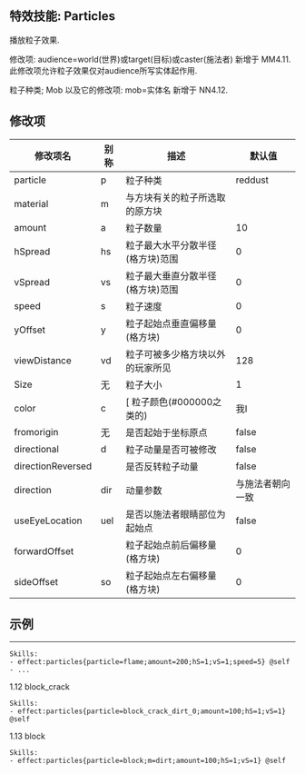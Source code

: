 特效技能: Particles
--------------------------

播放粒子效果.

修改项: audience=world(世界)或target(目标)或caster(施法者) 新增于 MM4.11.  
此修改项允许粒子效果仅对audience所写实体起作用.

粒子种类; Mob 以及它的修改项: mob=实体名 新增于 NN4.12.

修改项
----------

| 修改项名 | 别称    | 描述                                                                                                    | 默认值 |
|-----------|------------|----------------------------------------------------------------------------------------------------------------|---------------|
| particle  | p  | 粒子种类  | reddust |
| material | m | 与方块有关的粒子所选取的原方块 |
| amount | a | 粒子数量 | 10    |
| hSpread | hs  | 粒子最大水平分散半径(格方块)范围 | 0     |
| vSpread | vs  | 粒子最大垂直分散半径(格方块)范围 | 0     |
| speed | s   | 粒子速度 | 0 |
| yOffset | y   | 粒子起始点垂直偏移量(格方块) | 0 |
| viewDistance | vd  | 粒子可被多少格方块以外的玩家所见 | 128   |
| Size | 无 | 粒子大小 | 1 |
| color | c | [ 粒子颜色(#000000之类的) | 我I |
| fromorigin | 无 | 是否起始于坐标原点 | false |
| directional | d | 粒子动量是否可被修改 | false | 
| directionReversed | | 是否反转粒子动量 | false | 
| direction | dir | 动量参数 | 与施法者朝向一致 | 
| useEyeLocation | uel | 是否以施法者眼睛部位为起始点 | false |
| forwardOffset   |  | 粒子起始点前后偏移量(格方块) | 0 |
| sideOffset | so | 粒子起始点左右偏移量(格方块) | 0 |

示例
--------

----
    Skills:
    - effect:particles{particle=flame;amount=200;hS=1;vS=1;speed=5} @self
    - ...
1.12 block_crack

    Skills:
    - effect:particles{particle=block_crack_dirt_0;amount=100;hS=1;vS=1} @self

1.13 block

    Skills:
    - effect:particles{particle=block;m=dirt;amount=100;hS=1;vS=1} @self